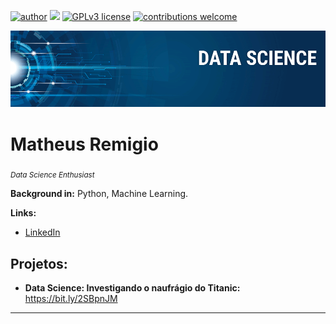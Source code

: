 [![author](https://img.shields.io/badge/author-msremigio-red.svg)](https://www.linkedin.com/in/msremigio/) [![](https://img.shields.io/badge/python-3.7+-blue.svg)](https://www.python.org/downloads/release/python-365/) [![GPLv3 license](https://img.shields.io/badge/License-GPLv3-blue.svg)](http://perso.crans.org/besson/LICENSE.html) [![contributions welcome](https://img.shields.io/badge/contributions-welcome-brightgreen.svg?style=flat)](https://github.com/carlosfab/data_science/issues)

<p align="center">
  <img src="images/banner.png" >
</p>

# Matheus Remigio
<sub>*Data Science Enthusiast*</sub>



**Background in:** Python, Machine Learning.

**Links:**
* [LinkedIn](https://www.linkedin.com/in/msremigio/)



## Projetos:


* **Data Science: Investigando o naufrágio do Titanic:** https://bit.ly/2SBpnJM

---

